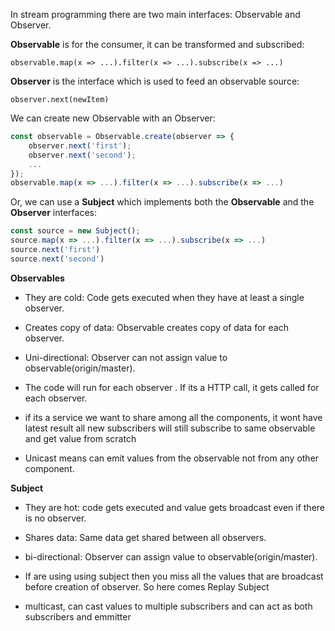 In stream programming there are two main interfaces: Observable and Observer.

**Observable** is for the consumer, it can be transformed and subscribed:

```observable.map(x => ...).filter(x => ...).subscribe(x => ...)```

**Observer** is the interface which is used to feed an observable source:

```observer.next(newItem)```

We can create new Observable with an Observer:

```js
const observable = Observable.create(observer => { 
    observer.next('first'); 
    observer.next('second'); 
    ... 
});
observable.map(x => ...).filter(x => ...).subscribe(x => ...)
```

Or, we can use a **Subject** which implements both the **Observable** and the **Observer** interfaces:

```js
const source = new Subject();
source.map(x => ...).filter(x => ...).subscribe(x => ...)
source.next('first')
source.next('second')
```

**Observables**

* They are cold: Code gets executed when they have at least a single observer.

* Creates copy of data: Observable creates copy of data for each observer.

* Uni-directional: Observer can not assign value to observable(origin/master).

* The code will run for each observer . If its a HTTP call, it gets called for each observer.

* if its a service we want to share among all the components, it wont have latest result all new subscribers will still subscribe to same observable and get value from scratch

* Unicast means can emit values from the observable not from any other component.

**Subject**

* They are hot: code gets executed and value gets broadcast even if there is no observer.

* Shares data: Same data get shared between all observers.

* bi-directional: Observer can assign value to observable(origin/master).

* If are using using subject then you miss all the values that are broadcast before creation of observer. So here comes Replay Subject

* multicast, can cast values to multiple subscribers and can act as both subscribers and emmitter